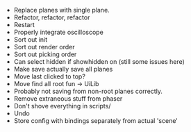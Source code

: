 * Replace planes with single plane.
* Refactor, refactor, refactor
* Restart
* Properly integrate oscilloscope
* Sort out init
* Sort out render order
* Sort out picking order
* Can select hidden if showhidden on (still some issues here)
* Make save actually save all planes
* Move last clicked to top?
* Move find all root fun -> UiLib
* Probably not saving from non-root planes correctly.
* Remove extraneous stuff from phaser
* Don't shove everything in scripts/
* Undo
* Store config with bindings separately from actual 'scene'
